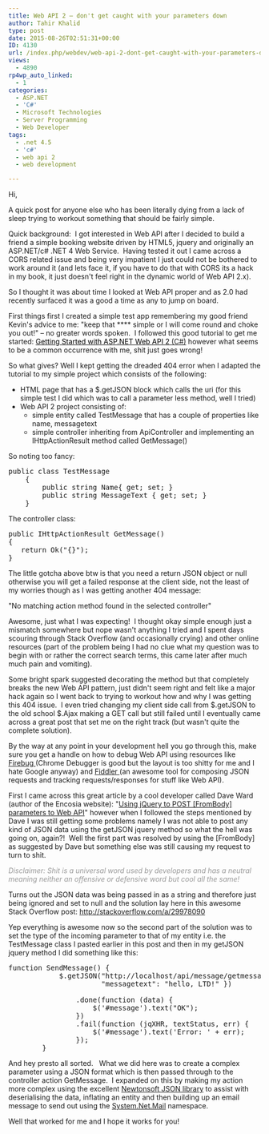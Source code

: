 ```yaml
---
title: Web API 2 – don't get caught with your parameters down
author: Tahir Khalid
type: post
date: 2015-08-26T02:51:31+00:00
ID: 4130
url: /index.php/webdev/web-api-2-dont-get-caught-with-your-parameters-down/
views:
  - 4890
rp4wp_auto_linked:
  - 1
categories:
  - ASP.NET
  - 'C#'
  - Microsoft Technologies
  - Server Programming
  - Web Developer
tags:
  - .net 4.5
  - 'c#'
  - web api 2
  - web development

---
```

Hi,

A quick post for anyone else who has been literally dying from a lack of sleep trying to workout something that should be fairly simple.

Quick background:  I got interested in Web API after I decided to build a friend a simple booking website driven by HTML5, jquery and originally an ASP.NET/c# .NET 4 Web Service.  Having tested it out I came across a CORS related issue and being very impatient I just could not be bothered to work around it (and lets face it, if you have to do that with CORS its a hack in my book, it just doesn't feel right in the dynamic world of Web API 2.x).

So I thought it was about time I looked at Web API proper and as 2.0 had recently surfaced it was a good a time as any to jump on board.

First things first I created a simple test app remembering my good friend Kevin's advice to me: "keep that \**** simple or I will come round and choke you out!" – no greater words spoken.  I followed this good tutorial to get me started: <a title="Getting Started with ASP.NET Web API 2 (C#)" href="http://www.asp.net/web-api/overview/getting-started-with-aspnet-web-api/tutorial-your-first-web-api" target="_blank"><span style="color: #000000">Getting Started with ASP.NET Web API 2 </span></a><span style="color: #898989"><a title="Getting Started with ASP.NET Web API 2 (C#)" href="http://www.asp.net/web-api/overview/getting-started-with-aspnet-web-api/tutorial-your-first-web-api" target="_blank">(C#)</a> </span>however what seems to be a common occurrence with me, shit just goes wrong!

So what gives? Well I kept getting the dreaded 404 error when I adapted the tutorial to my simple project which consists of the following:

  * HTML page that has a $.getJSON block which calls the uri (for this simple test I did which was to call a parameter less method, well I tried)
  * Web API 2 project consisting of: 
      * simple entity called TestMessage that has a couple of properties like name, messagetext
      * simple controller inheriting from ApiController and implementing an IHttpActionResult method called GetMessage()

So noting too fancy:

<pre>public class TestMessage
    {
        public string Name{ get; set; }
        public string MessageText { get; set; }
    }
</pre>

The controller class:

<pre>public IHttpActionResult GetMessage()
{
   return Ok("{}");
}
</pre>

The little gotcha above btw is that you need a return JSON object or null otherwise you will get a failed response at the client side, not the least of my worries though as I was getting another 404 message:

"No matching action method found in the selected controller"

Awesome, just what I was expecting!  I thought okay simple enough just a mismatch somewhere but nope wasn't anything I tried and I spent days scouring through Stack Overflow (and occasionally crying) and other online resources (part of the problem being I had no clue what my question was to begin with or rather the correct search terms, this came later after much much pain and vomiting).

Some bright spark suggested decorating the method but that completely breaks the new Web API pattern, just didn't seem right and felt like a major hack again so I went back to trying to workout how and why I was getting this 404 issue.  I even tried changing my client side call from $.getJSON to the old school $.Ajax making a GET call but still failed until I eventually came across a great post that set me on the right track (but wasn't quite the complete solution).

By the way at any point in your development hell you go through this, make sure you get a handle on how to debug Web API using resources like <a title="Get Firebug" href="http://getfirebug.com/" target="_blank">Firebug </a>(Chrome Debugger is good but the layout is too shitty for me and I hate Google anyway) and <a title="Fiddler" href="http://www.telerik.com/fiddler" target="_blank">Fiddler </a>(an awesome tool for composing JSON requests and tracking requests/responses for stuff like Web API).

First I came across this great article by a cool developer called Dave Ward (author of the Encosia website): "<a title="Using jQuery to POST [FromBody] parameters to Web API" href="http://encosia.com/using-jquery-to-post-frombody-parameters-to-web-api/" target="_blank">Using jQuery to POST [FromBody] parameters to Web API</a>" however when I followed the steps mentioned by Dave I was still getting some problems namely I was not able to post any kind of JSON data using the getJSON jquery method so what the hell was going on, again?!  Well the first part was resolved by using the [FromBody] as suggested by Dave but something else was still causing my request to turn to shit.

<span style="color: #999999"><em>Disclaimer: Shit is a universal word used by developers and has a neutral meaning neither an offensive or defensive word but cool all the same!</em></span>

Turns out the JSON data was being passed in as a string and therefore just being ignored and set to null and the solution lay here in this awesome Stack Overflow post: <a title="http://stackoverflow.com/a/29978090" href="http://stackoverflow.com/a/29978090" target="_blank">http://stackoverflow.com/a/29978090</a>

Yep everything is awesome now so the second part of the solution was to set the type of the incoming parameter to that of my entity i.e. the TestMessage class I pasted earlier in this post and then in my getJSON jquery method I did something like this:

<pre>function SendMessage() {
            $.getJSON("http://localhost/api/message/getmessage, { "name": "kermit", 
                      "messagetext": "hello, LTD!" })

                .done(function (data) {
                    $('#message').text("OK");
                })
                .fail(function (jqXHR, textStatus, err) {
                    $('#message').text('Error: ' + err);
                });
        }
</pre>

And hey presto all sorted.   What we did here was to create a complex parameter using a JSON format which is then passed through to the controller action GetMessage.  I expanded on this by making my action more complex using the excellent <a title="Newtonsoft Json.Net" href="http://www.newtonsoft.com/json" target="_blank">Newtonsoft JSON library</a> to assist with deserialising the data, inflating an entity and then building up an email message to send out using the <a title="System.Net.Mail Namespace" href="https://msdn.microsoft.com/en-us/library/system.net.mail(v=vs.110).aspx" target="_blank">System.Net.Mail</a> namespace.

Well that worked for me and I hope it works for you!